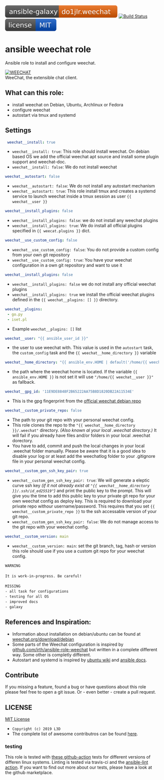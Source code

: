 [![Ansible Galaxy](https://raw.githubusercontent.com/chaos-bodensee/role_weechat/master/.github/galaxy.svg?sanitize=true)](https://galaxy.ansible.com/do1jlr/weechat) [![Build Status](https://travis-ci.org/chaos-bodensee/role_weechat.svg?branch=master)](https://travis-ci.org/chaos-bodensee/role_weechat) [![MIT License](https://raw.githubusercontent.com/chaos-bodensee/role_weechat/master/.github/license.svg?sanitize=true)](https://github.com/chaos-bodensee/role_weechat/blob/master/LICENSE)

ansible weechat role
==========================
Ansible role to install and configure weechat.

[![WEECHAT](https://weechat.org/media/images/weechat_logo_large.png)](https://weechat.org/)
<br/>WeeChat, the extensible chat client.

 What can this role:
-----------------
 - install weechat on Debian, Ubuntu, Archlinux or Fedora
 - configure weechat
 - autostart via tmux and systemd

 Settings
----------

```yaml
 weechat__install: true
```
+ ``weechat__install: true``: This role should install weechat. On debian based OS we add the official weechat apt source and install some plugin support and weechat-doc.
+ ``weechat__install: false``: We do not install weechat

```yaml
weechat__autostart: false
```
+ ``weechat__autostart: false``: We do not install any autostart mechanism
+ ``weechat__autostart: true``: This role install tmux and creates a systemd service to launch weechat inside a tmux session as user ``{{ weechat__user }}``

```yaml
weechat__install_plugins: false
```
+ ``weechat__install_plugins: false``: we do not install any weechat plugins
+ ``weechat__install_plugins: true``: We do install all official plugins specified in ``{{ weecat.plugins }}`` dict.

```yaml
weechat__use_custom_config: false
```
+ ``weechat__use_custom_config: false``: You do not provide a custom config from your own git repository
+ ``weechat__use_custom_config: true``: You have your weechat configuration in a own git repository and want to use it

```yaml
weechat__install_plugins: false
```
+ ``weechat__install_plugins: false`` we do not install any official weechat plugins
+ ``weechat__install_plugins: true`` we install the official weechat plugins defined in the ``{{ weechat__plugins: [] }}`` directory.

```yaml
weechat__plugins:
 - go.py
 - iset.pl
```
+ Example ``weechat__plugins: []`` list

```yaml
weechat__user: "{{ ansible_user_id }}"
```
+ the user to use weechat with. This value is used in the ``autostart`` task, the ``custom_config`` task and the ``{{ weechat__home_directory }}`` variable

```yaml
weechat__home_directory: "{{ ansible_env.HOME | default('/home/{{ weechat__user }}') }}"
```
+ the path where the weechat home is located. If the variable ``{{ ansible_env.HOME }}`` is not set it will use ``"/home/{{ weechat__user }}"`` as fallback.

```yaml
weechat__gpg_id: '11E9DE8848F2B65222AA75B8D1820DB22A11534E'
```
+ This is the gpg fingerprint from the [official weechat debian repo](https://weechat.org/download/debian/)

```yaml
weechat__custom_private_repo: false
```
+ The path to your git repo with your personal weechat config.
+ This role clones the repo to the ``"{{ weechat__home_directory }}/.weechat"`` directory. *(Also known al your local .weechat directory.)* It will fail if you already have files and/or folders in your local .weechat dorectory.
+ You have to add, commit and push the local changes in your local .weechat folder manually. Please be aware that it is a good idea to disable your log or at least add the weechatlog folder to your .gitignore file in your personal weechat config.

```yaml
weechat__custom_gen_ssh_key_pair: true
```
+ ``weechat__custom_gen_ssh_key_pair: true``: We will generate a eleptic curve ssh key *(if it not already exist at ``"{{ weechat__home_directory }}/.ssh/id_ed25519"``)* and print the public key to the prompt. This will give you the time to add this public key to your private git repo for your own weechat config as deploy key. This is required to download your private repo withour username/password. This requires that you set ``{{ weechat__custom_private_repo }}`` to the ssh accessable version of your git repo.
+ ``weechat__custom_gen_ssh_key_pair: false``: We do not manage access to the git repo with your weechat config.

```yaml
weechat__custom_version: main
```
+ ``weechat__custom_version: main``: set the git branch, tag, hash or version this role should use if you use a custom git repo for your weechat config.

```txt
WARNING

It is work-in-progress. Be careful!

MISSING
- all task for configurations
- testing for all OS
- improved docs
- galaxy
```

 References and Inspiration:
----------------------
 + Information about installation on debian/ubuntu can be found at [weechat.org/download/debian](https://weechat.org/download/debian/)
 + Some parts of the Weechat configuration is inspired by [github.com/irth/ansible-role-weechat](https://github.com/irth/ansible-role-weechat.git) but written in a complete different way. Some other is completly different.
 + Autostart and systemd is inspired by [ubuntu wiki](https://wiki.ubuntuusers.de/Howto/systemd_Service_Unit_Beispiel/) and [ansible docs](https://docs.ansible.com/ansible/latest/modules/systemd_module.html).

 Contribute
------------
If you missing a feature, found a bug or have questions about this role please feel free to open a git issue. Or - even better - create a pull request.

 LICENSE
----------
[MIT License](https://github.com/chaos-bodensee/role_weechat/blob/master/LICENSE)<br/>
+ ``Copyright (c) 2019 L3D``
+  The complete list of awesome contributros can be found [here](https://github.com/chaos-bodensee/role_weechat/graphs/contributors).


### testing
This role is tested with [these github-action](https://github.com/search?q=topic%3Acheck-ansible+topic%3Agithub-actions+org%3Aroles-ansible&type=Repositories) tests for different versions of differen linux systems. Linting is tested via travis-ci and the  [ansible-lint action](https://github.com/marketplace/actions/ansible-lint).
If you want to find out more about our tests, please have a look at the github marketplace.


